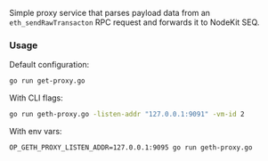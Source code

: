Simple proxy service that parses payload data from an `eth_sendRawTransacton` RPC request and forwards it to NodeKit SEQ.

### Usage
Default configuration:
``` bash
go run get-proxy.go
```
With CLI flags:
```bash
go run geth-proxy.go -listen-addr "127.0.0.1:9091" -vm-id 2
```
With env vars:
```
OP_GETH_PROXY_LISTEN_ADDR=127.0.0.1:9095 go run geth-proxy.go
```
